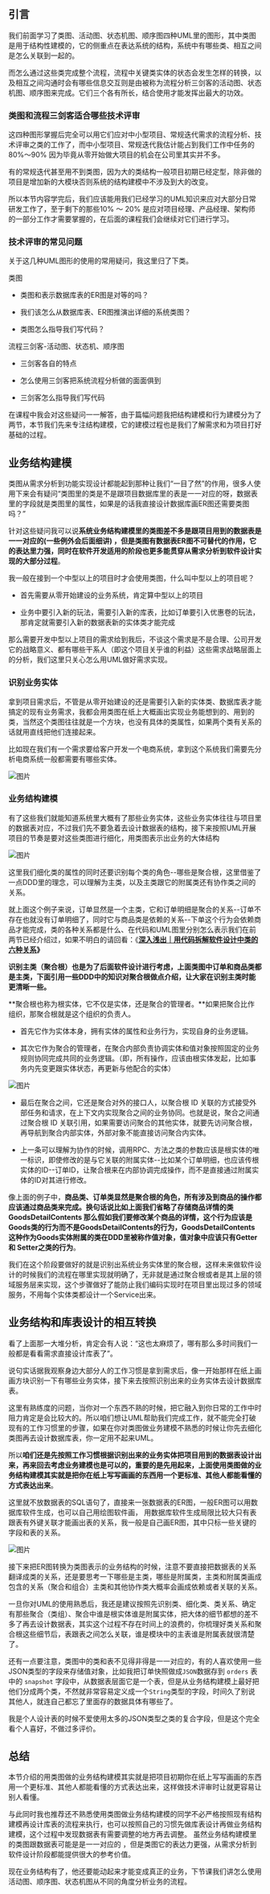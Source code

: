 ## 引言

我们前面学习了类图、活动图、状态机图、顺序图四种UML里的图形，其中类图是用于结构性建模的，它的侧重点在表达系统的结构，系统中有哪些类、相互之间是怎么关联到一起的。

而怎么通过这些类完成整个流程，流程中关键类实体的状态会发生怎样的转换，以及相互之间沟通时会有哪些信息交互则是由被称为流程分析三剑客的活动图、状态机图、顺序图来完成。它们三个各有所长，结合使用才能发挥出最大的功效。

### 类图和流程三剑客适合哪些技术评审

这四种图形掌握后完全可以用它们应对中小型项目、常规迭代需求的流程分析、技术评审之类的工作了，而中小型项目、常规迭代我估计能占到我们工作中任务的80%～90% 因为毕竟从零开始做大项目的机会在公司里其实并不多。

有的常规迭代甚至用不到类图，因为大的类结构一般项目初期已经定型，除非做的项目是增加新的大模块否则系统的结构建模中不涉及到大的改变。

所以本节内容学完后，我们应该能用我们已经学习的UML知识来应对大部分日常研发工作了，至于剩下的那些10% ～ 20% 是应对项目经理、产品经理、架构师的一部分工作才需要掌握的，在后面的课程我们会继续对它们进行学习。

### 技术评审的常见问题

关于这几种UML图形的使用的常用疑问，我这里归了下类。

类图

- 类图和表示数据库表的ER图是对等的吗？
    
- 我们该怎么从数据库表、ER图推演出详细的系统类图？
    
- 类图怎么指导我们写代码？
    

流程三剑客-活动图、状态机、顺序图

- 三剑客各自的特点
    
- 怎么使用三剑客把系统流程分析做的面面俱到
    
- 三剑客怎么指导我们写代码
    

在课程中我会对这些疑问一一解答，由于篇幅问题我把结构建模和行为建模分为了两节，本节我们先来专注结构建模，它的建模过程也是我们了解需求和为项目打好基础的过程。

## 业务结构建模

类图从需求分析到功能实现设计都能起到那种让我们“一目了然”的作用，很多人使用下来会有疑问“类图里的类是不是跟项目数据库里的表是一一对应的呀，数据表里的字段就是类图里的属性，如果是的话我直接设计数据库画ER图还需要类图吗？”

针对这些疑问我可以说**系统业务结构建模里的类图差不多是跟项目用到的数据表是一一对应的(一些例外会后面细讲) ，但是类图有数据表ER图不可替代的作用，它的表达里力强，同时在软件开发适用的阶段也更多能贯穿从需求分析到软件设计实现的大部分过程**。

我一般在接到一个中型以上的项目时才会使用类图，什么叫中型以上的项目呢？

- 首先需要从零开始建设的业务系统，肯定算中型以上的项目
    
- 业务中要引入新的玩法，需要引入新的库表，比如订单要引入优惠卷的玩法，那肯定就需要引入新的数据表新的实体类才能完成
    

那么需要开发中型以上项目的需求给到我后，不谈这个需求是不是合理、公司开发它的战略意义、都有哪些干系人（即这个项目关乎谁的利益）这些需求战略层面上的分析，我们这里只关心怎么用UML做好需求实现。

### 识别业务实体

拿到项目需求后，不管是从零开始建设的还是需要引入新的实体类、数据库表才能搞定的现有业务需求，我都会用类图在纸上大概画出实现业务能想到的、用到的类，当然这个类图往往就是一个方块，也没有具体的类属性，如果两个类有关系的话就用直线把他们连接起来。

比如现在我们有一个需求要给客户开发一个电商系统，拿到这个系统我们需要先分析电商系统一般都需要有哪些实体。

![图片](设计/程序员画图/img/12_程序员怎么做好技术评审--业务结构分析和建模/1.jpg)

### 业务结构建模

有了这些我们就能知道系统里大概有了那些业务实体，这些业务实体往往与项目里的数据表对应，不过我们先不要急着去设计数据表的结构，接下来按照UML开展项目的节奏是要对这些类图进行细化，用类图表示出业务的大体结构

![图片](设计/程序员画图/img/12_程序员怎么做好技术评审--业务结构分析和建模/2.jpg)

这里我们细化类的属性的同时还要识别每个类的角色--哪些是聚合根，这里借鉴了一点DDD里的理念，可以理解为主类，以及主类跟它的附属类还有协作类之间的关系。

就上面这个例子来说，订单显然是一个主类，它和订单明细是聚合的关系--订单不存在也就没有订单明细了，同时它与商品类是依赖的关系--下单这个行为会依赖商品才能完成，类的各种关系都是什么、在代码和UML图里分别怎么表示我们在前两节已经介绍过，如果不明白的请回看：《**[深入浅出｜用代码拆解软件设计中类的六种关系](http://mp.weixin.qq.com/s?__biz=MzUzNTY5MzU2MA==&mid=2247499945&idx=1&sn=502dd4e82ab6e246b472b812d4275ac5&chksm=fa83113ecdf498289fdb721398556adfb2839d19cfe79bef43ec503723ea15d0962621e30963&scene=21#wechat_redirect)》**

**识别主类（聚合根）也是为了后面软件设计进行考虑，上面类图中订单和商品类都是主类，下面引用一些DDD中的知识对聚合根做点介绍，让大家在识别主类时能更清晰一些。**

**聚合根也称为根实体，它不仅是实体，还是聚合的管理者。**如果把聚合比作组织，那聚合根就是这个组织的负责人。

- 首先它作为实体本身，拥有实体的属性和业务行为，实现自身的业务逻辑。
    
- 其次它作为聚合的管理者，在聚合内部负责协调实体和值对象按照固定的业务规则协同完成共同的业务逻辑。（即，所有操作，应该由根实体发起，比如事务内先变更跟实体状态，再更新与他配合的实体）
    

![图片](设计/程序员画图/img/12_程序员怎么做好技术评审--业务结构分析和建模/3.jpg)

- 最后在聚合之间，它还是聚合对外的接口人，以聚合根 ID 关联的方式接受外部任务和请求，在上下文内实现聚合之间的业务协同。也就是说，聚合之间通过聚合根 ID 关联引用，如果需要访问聚合的其他实体，就要先访问聚合根，再导航到聚合内部实体，外部对象不能直接访问聚合内实体。
    
- 上一条可以理解为协作的时候，调用RPC、方法之类的参数应该是根实体的唯一标识，即使修改的是与它关联的附属实体--比如某个订单明细，也应该传根实体的ID--订单ID，让聚合根来在内部协调完成操作，而不是直接通过附属实体的ID对其进行修改。
    

像上面的例子中，**商品类、订单类显然是聚合根的角色，所有涉及到商品的操作都应该通过商品类来完成。换句话说比如上面我们省略了存储商品详情的类GoodsDetailContents 那么假如我们要修改某个商品的详情，这个行为应该是Goods类的行为而不是GoodsDetailContents的行为，GoodsDetailContents这种作为Goods实体附属的类在DDD里被称作值对象，值对象中应该只有Getter 和 Setter之类的行为**。

我们在这个阶段要做好的就是识别出系统业务实体里的聚合根，这样未来做软件设计的时候我们的流程在哪里实现就明确了，无非就是通过聚合根或者是其上层的领域服务层来实现，这个步骤做好了能防止我们编码实现时在项目里出现过多的领域服务，不用每个实体类都设计一个Service出来。

## 业务结构和库表设计的相互转换

看了上面那一大堆分析，肯定会有人说：“这也太麻烦了，哪有那么多时间我们一般都是看看需求直接设计库表了”。

说句实话据我观察身边大部分人的工作习惯是拿到需求后，像一开始那样在纸上画画方块识别一下有哪些业务实体，接下来去按照识别出来的业务实体去设计数据库表。

这里有熟练度的问题，当你对一个东西不熟的时候，把它融入到你日常的工作中时阻力肯定是会比较大的。所以咱们想让UML帮助我们完成工作，就不能完全打破现有的工作习惯里的步骤，如果在你对类图做业务建模不熟悉的时候让你先去细化类图再去设计数据库表，你一定用不起来UML。

所以**咱们还是先按照工作习惯根据识别出来的业务实体把项目用到的数据表设计出来，再来回去考虑业务建模也是可以的，重要的是先用起来，上面使用类图做的业务结构建模其实就是把你在纸上写写画画的东西用一个更标准、其他人都能看懂的方式表达出来**。

这里就不放数据表的SQL语句了，直接来一张数据表的ER图，一般ER图可以用数据库软件生成，也可以自己用绘图软件画， 用数据库软件生成局限比较大只有表跟表有外键关联才能画出表的关系，我一般是自己画ER图，其中只标一些关键的字段和表的关系。

![图片](设计/程序员画图/img/12_程序员怎么做好技术评审--业务结构分析和建模/4.jpg)

接下来把ER图转换为类图表示的业务结构的时候，注意不要直接把数据表的关系翻译成类的关系，还是要思考一下哪些是主类，哪些是附属类，主类和附属类画成包含的关系（聚合和组合）主类和其他协作类大概率会画成依赖或者关联的关系。

一旦你对UML的使用熟悉后，我还是建议按照先识别类、细化类、类关系、确定有那些聚合（类组）、聚合中谁是根实体谁是附属实体，把大体的细节都想的差不多了再去设计数据表，其实这个过程不存在时间上的浪费的，你梳理好类关系和聚合根这些细节后，表跟表之间怎么关联，谁是模块中的主表谁是附属表就很清楚了。

还有一点要注意，类图中的类和表不见得非得是一一对应的，有的人喜欢使用一些JSON类型的字段来存储值对象，比如我把订单快照做成`JSON`数据存到 `orders` 表中的 `snapshot` 字段中，从数据表层面它是一个表，但是从业务结构建模上最好把他们分成两个类，不然就非常容易定义成一个`String`类型的字段，时间久了别说其他人，就连自己都忘了里面存的数据具体有哪些了。

我是个人设计表的时候不爱使用太多的JSON类型之类的复合字段，但是这个完全看个人喜好，不做过多评价。

## 总结

本节介绍的用类图做的业务结构建模其实就是把项目初期你在纸上写写画画的东西用一个更标准、其他人都能看懂的方式表达出来，这样做技术评审时让就更容易让别人看懂。

与此同时我也推荐还不熟悉使用类图做业务结构建模的同学不必严格按照现有结构建模再设计库表的流程来执行，也可以按照自己的习惯先做库表设计再做业务结构建模，这个过程中发现数据表有需要调整的地方再去调整。 虽然业务结构建模里的类图跟数据表可能是是一一对应的 ，但是类图它的表达力更强，从需求分析到软件设计阶段都能提供很大的参考价值。

现在业务结构有了，他还要能动起来才能变成真正的业务，下节课我们讲怎么使用活动图、顺序图、状态机图从不同的角度分析业务的流程。